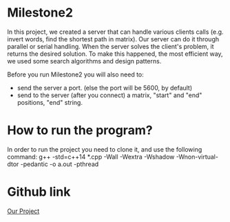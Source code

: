 # Milestone2
In this project, we created a server that can handle various clients calls (e.g. invert words, find the shortest path in matrix).
Our server can do it through parallel or serial handling.
When the server solves the client's problem, it returns the desired solution.
To make this happened, the most efficient way, we used some search algorithms and design patterns.

Before you run Milestone2 you will also need to:
- send the server a port. (else the port will be 5600, by default)
- send to the server (after you connect) a matrix, "start" and "end" positions, "end" string.

# How to run the program?
In order to run the project you need to clone it, and use the following command:
g++ -std=c++14 *.cpp -Wall -Wextra -Wshadow -Wnon-virtual-dtor -pedantic -o a.out -pthread
 
# Github link
[Our Project](https://github.com/amitkoz/Milestone-2.git)

